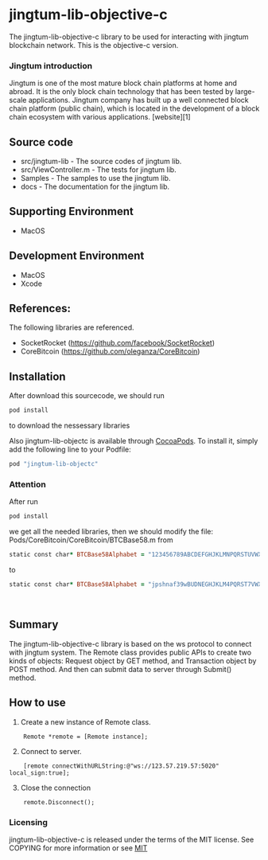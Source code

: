 # jingtum-lib-objective-c
The jingtum-lib-objective-c library to be used for interacting with jingtum blockchain network. 
This is the objective-c version.

### Jingtum introduction 

Jingtum is one of the most mature block chain platforms at home and abroad. It is the only block chain technology that has been tested by large-scale applications. Jingtum company has built up a well connected block chain platform (public chain), which is located in the development of a block chain ecosystem with various applications. [website][1]



## Source code  
* src/jingtum-lib - The source codes of jingtum lib.
* src/ViewController.m - The tests for jingtum lib.
* Samples - The samples to use the jingtum lib.
* docs - The documentation for the jingtum lib.

## Supporting Environment
* MacOS 

## Development Environment
* MacOS
* Xcode

## References:
The following libraries are referenced.
* SocketRocket (https://github.com/facebook/SocketRocket)
* CoreBitcoin (https://github.com/oleganza/CoreBitcoin)

## Installation
After download this sourcecode, we should run 
```ruby
pod install
```
to download the nessessary libraries


Also jingtum-lib-objectc is available through [CocoaPods](http://cocoapods.org). To install
it, simply add the following line to your Podfile:

```ruby
pod "jingtum-lib-objectc"
```
### Attention 
After run 
```ruby
pod install
```
we get all the needed libraries, then we should modify the file: Pods/CoreBitcoin/CoreBitcoin/BTCBase58.m
from

```ruby
static const char* BTCBase58Alphabet = "123456789ABCDEFGHJKLMNPQRSTUVWXYZabcdefghijkmnopqrstuvwxyz";
```
to

```ruby
static const char* BTCBase58Alphabet = "jpshnaf39wBUDNEGHJKLM4PQRST7VWXYZ2bcdeCg65rkm8oFqi1tuvAxyz";
```

<br>

## Summary
The jingtum-lib-objective-c library is based on the ws protocol to connect with jingtum system. 
The Remote class provides public APIs to create two kinds of objects: Request object by GET
method, and Transaction object by POST method. And then can submit data to server through 
Submit() method.

## How to use
1) Create a new instance of Remote class.  
```
    Remote *remote = [Remote instance];
```

2) Connect to server.  
```
    [remote connectWithURLString:@"ws://123.57.219.57:5020" local_sign:true];
```

3) Close the connection
```
    remote.Disconnect();
```

### Licensing 
jingtum-lib-objective-c is released under the terms of the MIT license. See COPYING for more information or see [MIT](https://opensource.org/licenses/MIT)


